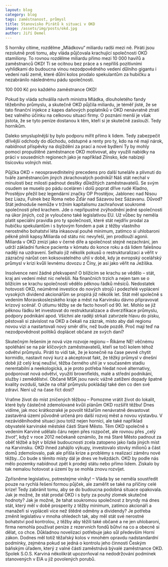 ```yaml
---
layout: blog
category: blog
tags: zaměstnanost, průmysl
title: Stanovisko Pirátů k situaci v OKD
image: /assets/img/posts/okd.jpg
author: Jiří Demel
---
```


S horníky cítíme, rozdělme „Mládkovu“ miliardu radši mezi ně. Piráti jsou rezolutně proti tomu, aby vláda půjčovala krachující společnosti OKD stamiliony. To rovnou rozdělme miliardu přímo mezi 10 000 havířů a zaměstnanců OKD! Ti se ocitnou bez práce a s nepříliš pozitivními vyhlídkami do budoucna vinou nezodpovědného vedení důlního gigantu i vedení naší země, které důlní kolos prodalo spekulantům za hubičku a nezabránilo následnému pádu společnosti.

100 000 Kč pro každého zaměstnance OKD!

Pokud by vláda schválila návrh ministra Mládka, dlouholetého fandy těžebního průmyslu, a skutečně OKD půjčila miliardu, je téměř jisté, že se tato finanční injekce z kapes daňových poplatníků v OKD nenávratně ztratí bez valného účinku na celkovou situaci firmy. O poznání menší je však jistota, že se tyto peníze dostanou k těm, kteří si je skutečně zaslouží. Tedy horníkům.

Daleko smysluplnější by bylo podporu mířit přímo k lidem. Tedy zabezpečit dřívější odchody do důchodu, odstupné a renty pro ty, kdo na ně mají nárok, nabídnout příspěvky na dojíždění za prací a nové bydlení Ty by mohly pomoci propuštěné zaměstnance OKD motivovat, aby využili nabídky na práci v sousedních regionech jako je například Zlínsko, kde nabízejí tisícovku volných míst.

Půjčka OKD = neospravedlnitelný precedens pro další tuneláře a plivnutí do tváře zaměstnancům jiných zkrachovalých podniků! Náš stát nechal v minulosti bez milosti padnout desítky důležitých zaměstnavatelů. Se svým osudem se muselo po pádu oceláren i dolů poprat dříve rudé Kladno, Prostějov přežil bez legendární značky OP Prostějov, Jablonec nad Nisou bez Liazu, Fulnek bez Roma nebo Žďár nad Sázavou bez Sázavanu. Důvod? Stát jednoduše nemůže v tržním kapitalismu zachraňovat soukromé společnosti před krachem. Jde o nepřípustné zvýhodnění jedné společnosti na úkor jiných, což je vyloučeno také legislativou EU. Už vůbec by neměla platit speciální pravidla pro ty společnosti, které stát nejdřív prodal za hubičku spekulantům i s bytovým fondem a pak z těžby vlastního nerostného bohatství léta inkasoval pouhé minimum, zatímco si uhlobaroni pěkně plnili kapsy.Miliarda od státu nic nevyřeší, jen prodlouží agonii. Miliarda v OKD zmizí jako v černé díře a společnost stejně nezachrání, jen udrží základní funkce pacienta v kómatu do konce roku a dá lidem falešnou naději na uzdravení. Selhalo již několik pokusů o restrukturalizaci a věřit v zázračný nárůst cen koksovatelného uhlí v době, kdy je evropský ocelářský průmysl v krizi kvůli levnému dovozu z Číny, je asi jako věřit na Ježíška.

 

Insolvence není žádné překvapení! O blížícím se krachu se vědělo – stát, kraj ani vedení měst nic neřešili. Na finančních trzích a nejen tam se o blížícím se krachu společnosti vědělo pěknou řádků měsíců. Nedostatek hotovosti OKD, neúměrné investice do nových strojů i podezřelé vyplácení vysokých dividend akcionářům se propírá již několik let. Stát měl společně s vedením Moravskoslezského kraje a měst na Karvinsku dávno připravovat krizový scénář. O útlumu těžby se de facto hovoří od 90. let. Mohlo se již pěknou řádku let investovat do restrukturalizace a diverzifikace průmyslu, podpory podnikání apod. Všichni ale raději strkali zatvrzele hlavu do písku, pěstovali si závislost na OKD a čekali na zázrak, místo aby dali regionu novou vizi a nastartovali nový směr dřív, než bude pozdě. Proč mají teď na nezodpovědnost politiků doplácet občané ze svých daní?

 

Skutečným řešením je nová vize rozvoje regionu – Říkáme NE! věčnému spoléhání se na pár klíčových zaměstnavatelů, kteří se točí kolem téhož odvětví průmyslu. Piráti to vidí tak, že je konečně na čase pevně chytit kormidlo, nastavit nový kurz a akceptovat fakt, že těžký průmysl v dnešní době již celý kraj neuživí, těžba černého uhlí je v současném stadiu nerentabilní a neekologická, a je proto potřeba hledat nové alternativy, podporovat nová odvětví, využití brownfields, malé a střední podnikání, služby i zemědělství. Občané MSK jsou navíc vážně zatíženi dopady špatné kvality ovzduší, takže na oltář průmyslu pokládají také den co den své zdraví. Není už na čase říct dost?

 

Vraťme život do míst zničených těžbou – Pomozme vrátit život do lokalit, které byly částečně zdemolované kvůli plánům OKD rozšířit těžbu! Dnes vidíme, jak moc krátkozraké je povolit těžařům nenávratně devastovat zastavěná území původně určená pro další rozvoj měst a novou výstavbu. V nezáviděníhodné situaci jsou totiž nejen horníci, ale také například obyvatelé karvinské městské části Staré Město. Těm OKD společně s vedením Karviné udělalo čáru nejen přes rozpočet, ale rovnou přes „celý život“, když v roce 2012 nečekaně oznámilo, že má Staré Město padnout za oběť těžbě a být v blízké budoucnosti zcela zatopeno jako řada jiných míst na Karvinsku. OKD ihned zahájilo výkupy, investovalo stovky milionů a část domů zdemolovalo, pak ale přišla krize a problémy s realizací záměru nové těžby…Co bude s těmito místy dál je dnes ve hvězdách. OKD by podle nás mělo pozemky nabídnout zpět k prodeji státu nebo přímo lidem. Získalo by tak nemalou hotovost a území by se mohla znovu rozvíjet.

 

Zpřísněme legislativu, potrestejme viníky! – Vláda by se neměla soustředit pouze na rychlá řešení formou půjček, ale zaměřit se také na příčiny celé krize! Tedy zabránit tomu, aby se do budoucna podobná situace opakovala. Jak je možné, že stát prodal OKD i s byty za pouhý zlomek skutečné hodnoty? Jak je možné, že tahat soukromou společnost z bryndy má dnes stát, který měl v době prosperity z těžby minimum, zatímco akcionáři a manažeři si vypláceli více než štědré odměny a dividendy? Je potřeba změnit legislativu v mnoha ohledech tak, aby měl stát své nerostné bohatství pod kontrolou, z těžby aby těžili také občané a ne jen uhlobaroni, firma nemohla používat peníze z rezervních fondů bůhví na co a obecně si dělat, co chce. Důkladnou novelizaci potřebuje jako sůl především Horní zákon. Dodnes měl totiž těžařský kolos v mnohém opravdu nadstandardní podmínky, zejména pokud se jedná o kontrolu jeho činnosti Českým báňským úřadem, který z valné části zaměstnává bývalé zaměstnance OKD. Spolek S.O.S. Karviná několikrát upozorňoval na nedodržování podmínek stanovených v EIA u již povolených porubů.
